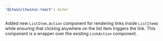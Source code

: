 ```yaml
---
'@itwin/itwinui-react': minor
---
```


Added new `ListItem.Action` component for rendering links inside `ListItem`s while ensuring that clicking anywhere on the list item triggers the link. This component is a wrapper over the existing `LinkAction` component.
